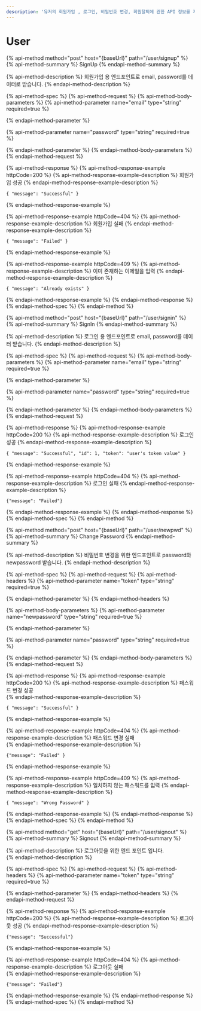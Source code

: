 ```yaml
---
description: '유저의 회원가입 , 로그인, 비밀번호 변경, 회원탈퇴에 관한 API 정보를 제공합니다.'
---
```


# User

{% api-method method="post" host="{baseUrl}" path="/user/signup" %}
{% api-method-summary %}
SignUp
{% endapi-method-summary %}

{% api-method-description %}
 회원가입 용 엔드포인트로 email, password를 데이터로 받습니다. 
{% endapi-method-description %}

{% api-method-spec %}
{% api-method-request %}
{% api-method-body-parameters %}
{% api-method-parameter name="email" type="string" required=true %}

{% endapi-method-parameter %}

{% api-method-parameter name="password" type="string" required=true %}

{% endapi-method-parameter %}
{% endapi-method-body-parameters %}
{% endapi-method-request %}

{% api-method-response %}
{% api-method-response-example httpCode=200 %}
{% api-method-response-example-description %}
 회원가입 성공
{% endapi-method-response-example-description %}

```
{ "message": "Successful" }
```
{% endapi-method-response-example %}

{% api-method-response-example httpCode=404 %}
{% api-method-response-example-description %}
 회원가입 실패
{% endapi-method-response-example-description %}

```
{ "message": "Failed" }
```
{% endapi-method-response-example %}

{% api-method-response-example httpCode=409 %}
{% api-method-response-example-description %}
 이미 존재하는 이메일을 입력
{% endapi-method-response-example-description %}

```
{ "message": "Already exists" }
```
{% endapi-method-response-example %}
{% endapi-method-response %}
{% endapi-method-spec %}
{% endapi-method %}

{% api-method method="post" host="{baseUrl}" path="/user/signin" %}
{% api-method-summary %}
SignIn
{% endapi-method-summary %}

{% api-method-description %}
로그인 용 엔드포인트로 email, password를 데이터 받습니다.
{% endapi-method-description %}

{% api-method-spec %}
{% api-method-request %}
{% api-method-body-parameters %}
{% api-method-parameter name="email" type="string" required=true %}

{% endapi-method-parameter %}

{% api-method-parameter name="password" type="string" required=true %}

{% endapi-method-parameter %}
{% endapi-method-body-parameters %}
{% endapi-method-request %}

{% api-method-response %}
{% api-method-response-example httpCode=200 %}
{% api-method-response-example-description %}
 로그인 성공
{% endapi-method-response-example-description %}

```
{ "message": "Successful", "id": 1, "token": "user's token value" }
```
{% endapi-method-response-example %}

{% api-method-response-example httpCode=404 %}
{% api-method-response-example-description %}
 로그인 실패 
{% endapi-method-response-example-description %}

```
{"message": "Failed"}
```
{% endapi-method-response-example %}
{% endapi-method-response %}
{% endapi-method-spec %}
{% endapi-method %}

{% api-method method="post" host="{baseUrl}" path="/user/newpwd" %}
{% api-method-summary %}
Change Password
{% endapi-method-summary %}

{% api-method-description %}
 비밀번호 변경을 위한 엔드포인트로 password와 newpassword 받습니다.
{% endapi-method-description %}

{% api-method-spec %}
{% api-method-request %}
{% api-method-headers %}
{% api-method-parameter name="token" type="string" required=true %}

{% endapi-method-parameter %}
{% endapi-method-headers %}

{% api-method-body-parameters %}
{% api-method-parameter name="newpassword" type="string" required=true %}

{% endapi-method-parameter %}

{% api-method-parameter name="password" type="string" required=true %}

{% endapi-method-parameter %}
{% endapi-method-body-parameters %}
{% endapi-method-request %}

{% api-method-response %}
{% api-method-response-example httpCode=200 %}
{% api-method-response-example-description %}
 패스워드 변경 성공  
{% endapi-method-response-example-description %}

```
{ "message": "Successful" }
```
{% endapi-method-response-example %}

{% api-method-response-example httpCode=404 %}
{% api-method-response-example-description %}
 패스워드 변경 실패  
{% endapi-method-response-example-description %}

```
{"message": "Failed" }
```
{% endapi-method-response-example %}

{% api-method-response-example httpCode=409 %}
{% api-method-response-example-description %}
 일치하지 않는 패스워드를 입력 
{% endapi-method-response-example-description %}

```
{ "message": "Wrong Password" }
```
{% endapi-method-response-example %}
{% endapi-method-response %}
{% endapi-method-spec %}
{% endapi-method %}

{% api-method method="get" host="{baseUrl}" path="/user/signout" %}
{% api-method-summary %}
Signout
{% endapi-method-summary %}

{% api-method-description %}
 로그아웃을 위한 엔드 포인트 입니다.  
{% endapi-method-description %}

{% api-method-spec %}
{% api-method-request %}
{% api-method-headers %}
{% api-method-parameter name="token" type="string" required=true %}

{% endapi-method-parameter %}
{% endapi-method-headers %}
{% endapi-method-request %}

{% api-method-response %}
{% api-method-response-example httpCode=200 %}
{% api-method-response-example-description %}
 로그아웃  성공 
{% endapi-method-response-example-description %}

```
{"message": "Successful"}
```
{% endapi-method-response-example %}

{% api-method-response-example httpCode=404 %}
{% api-method-response-example-description %}
 로그아웃 실패  
{% endapi-method-response-example-description %}

```
{"message": "Failed"}
```
{% endapi-method-response-example %}
{% endapi-method-response %}
{% endapi-method-spec %}
{% endapi-method %}

